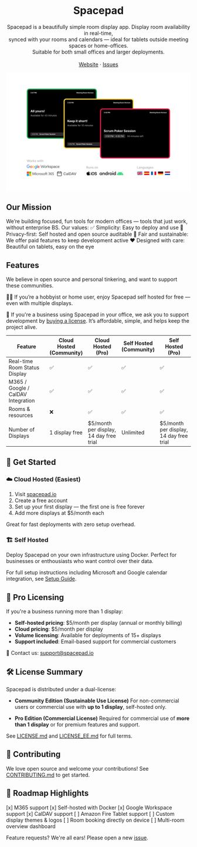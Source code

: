 <p align="center" style="margin-top: 120px">
  <h1 align="center">Spacepad</h3>

  <p align="center">Spacepad is a beautifully simple room display app. Display room availability in real-time, <br>synced with your rooms and calendars — ideal for tablets outside meeting spaces or home-offices. <br>Suitable for both small offices and larger deployments.
    <br />
    <br />
    <a href="https://spacepad.io">Website</a>
    ·
    <a href="https://github.com/magweter/spacepad/issues">Issues</a>
  </p>
</p>

![Spacepad - Screenshot](assets/screenshot.png)

## Our Mission

We’re building focused, fun tools for modern offices — tools that just work, without enterprise BS. Our values:
✅ Simplicity: Easy to deploy and use
🔐 Privacy-first: Self hosted and open source auditable
💸 Fair and sustainable: We offer paid features to keep development active
❤️ Designed with care: Beautiful on tablets, easy on the eye

## Features

We believe in open source and personal tinkering, and want to support these communities.

🙎‍♂️ If you’re a hobbyist or home user, enjoy Spacepad self hosted for free — even with multiple displays.

🏢 If you're a business using Spacepad in your office, we ask you to support development by [buying a license](https://spacepad.io/#pricing). It’s affordable, simple, and helps keep the project alive.

| Feature | Cloud Hosted<br> (Community) | Cloud Hosted <br>(Pro) | Self Hosted <br>(Community) | Self Hosted<br> (Pro) |
| ------- | ------------------------ | ------------------ | ----------------------- | ----------------- |
| Real-time Room Status Display | ✅ | ✅ | ✅ | ✅ |
| M365 / Google / CalDAV Integration | ✅ | ✅ | ✅ | ✅ |
| Rooms & resources | ❌ | ✅ | ✅ | ✅ |
| Number of Displays | 1 display free | $5/month per display, <br>14 day free trial | Unlimited | $5/month per display, <br>14 day free trial |

## 🔧 Get Started

### ☁️ Cloud Hosted (Easiest)

1. Visit [spacepad.io](https://spacepad.io)
2. Create a free account
3. Set up your first display — the first one is free forever
4. Add more displays at $5/month each

Great for fast deployments with zero setup overhead.

### 🏗️ Self Hosted

Deploy Spacepad on your own infrastructure using Docker. Perfect for businesses or enthousiasts who want control over their data.

For full setup instructions including Microsoft and Google calendar integration, see [Setup Guide](docs/SETUP.md).

## 💼 Pro Licensing

If you're a business running more than 1 display:

* **Self-hosted pricing**: $5/month per display (annual or monthly billing)
* **Cloud pricing**: $5/month per display
* **Volume licensing**: Available for deployments of 15+ displays
* **Support included**: Email-based support for commercial customers

📧 Contact us: [support@spacepad.io](mailto:support@spacepad.io)

## 🛠 License Summary

Spacepad is distributed under a dual-license:

* **Community Edition (Sustainable Use License)**
  For non-commercial users or commercial use with **up to 1 display**, self-hosted only.

* **Pro Edition (Commercial License)**
  Required for commercial use of **more than 1 display** or for premium features and support.

See [LICENSE.md](LICENSE.md) and [LICENSE_EE.md](LICENSE_EE.md) for full terms.

## 🤝 Contributing

We love open source and welcome your contributions! See [CONTRIBUTING.md](CONTRIBUTING.md) to get started.

## 📅 Roadmap Highlights

[x] M365 support
[x] Self-hosted with Docker
[x] Google Workspace support
[x] CalDAV support
[ ] Amazon Fire Tablet support
[ ] Custom display themes & logos
[ ] Room booking directly on device
[ ] Multi-room overview dashboard

Feature requests? We're all ears! Please open a new [issue](https://github.com/magweter/spacepad/issues).